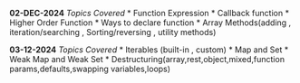**02-DEC-2024**
_Topics Covered_
      * Function Expression 
      * Callback function 
      * Higher Order Function 
      * Ways to declare function 
      * Array Methods(adding , iteration/searching , Sorting/reversing , utility methods)

**03-12-2024** 
_Topics Covered_
      * Iterables (built-in , custom) 
      * Map and Set 
      * Weak Map and Weak Set 
      * Destructuring(array,rest,object,mixed,function params,defaults,swapping variables,loops)


